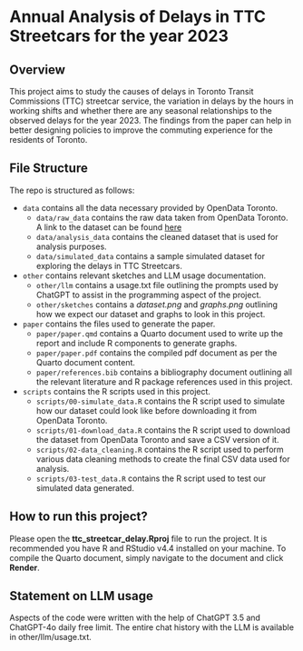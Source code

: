 # Annual Analysis of Delays in TTC Streetcars for the year 2023

## Overview

This project aims to study the causes of delays in Toronto Transit Commissions (TTC) streetcar service, the variation in delays by the hours in working shifts and whether there are any seasonal relationships to the observed delays for the year 2023. The findings from the paper can help in better designing policies to improve the commuting experience for the residents of Toronto.

## File Structure

The repo is structured as follows:

- `data` contains all the data necessary provided by OpenData Toronto.
  - `data/raw_data` contains the raw data taken from OpenData Toronto. A link to the dataset can be found [here](https://open.toronto.ca/dataset/ttc-streetcar-delay-data/)
  - `data/analysis_data` contains the cleaned dataset that is used for analysis purposes.
  - `data/simulated_data` contains a sample simulated dataset for exploring the delays in TTC Streetcars.
- `other` contains relevant sketches and LLM usage documentation.
  - `other/llm` contains a usage.txt file outlining the prompts used by ChatGPT to assist in the programming aspect of the project.
  - `other/sketches` contains a _dataset.png_ and _graphs.png_ outlining how we expect our dataset and graphs to look in this project.
- `paper` contains the files used to generate the paper.
  - `paper/paper.qmd` contains a Quarto document used to write up the report and include R components to generate graphs.
  - `paper/paper.pdf` contains the compiled pdf document as per the Quarto document content.
  - `paper/references.bib` contains a bibliography document outlining all the relevant literature and R package references used in this project.
- `scripts` contains the R scripts used in this project.
  - `scripts/00-simulate_data.R` contains the R script used to simulate how our dataset could look like before downloading it from OpenData Toronto.
  - `scripts/01-download_data.R` contains the R script used to download the dataset from OpenData Toronto and save a CSV version of it.
  - `scripts/02-data_cleaning.R` contains the R script used to perform various data cleaning methods to create the final CSV data used for analysis.
  - `scripts/03-test_data.R` contains the R script used to test our simulated data generated.


## How to run this project?

Please open the __ttc_streetcar_delay.Rproj__ file to run the project. It is recommended you have R and RStudio v4.4 installed on your machine. To compile the Quarto document, simply navigate to the document and click __Render__.


## Statement on LLM usage

Aspects of the code were written with the help of ChatGPT 3.5 and ChatGPT-4o daily free limit. The entire chat history with the LLM is available in other/llm/usage.txt.
